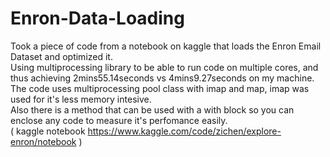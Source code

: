 # Enron-Data-Loading

Took a piece of code from a notebook on kaggle that loads the Enron Email Dataset and optimized it. 
<br> Using multiprocessing library to be able to run code on multiple cores, and thus achieving 2mins55.14seconds vs 4mins9.27seconds on my machine.
<br> The code uses multiprocessing pool class with imap and map, imap was used for it's less memory intesive.
<br> Also there is a method that can be used with a with block so you can enclose any code to measure it's perfomance easily.
<br> ( kaggle notebook https://www.kaggle.com/code/zichen/explore-enron/notebook )
